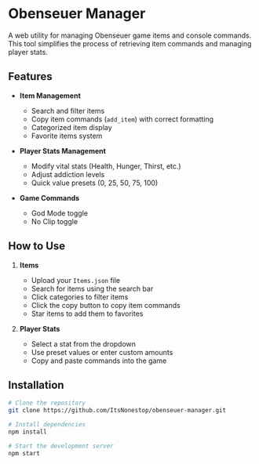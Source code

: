 # Obenseuer Manager

A web utility for managing Obenseuer game items and console commands. This tool simplifies the process of retrieving item commands and managing player stats.

## Features

- **Item Management**
  - Search and filter items
  - Copy item commands (`add_item`) with correct formatting
  - Categorized item display
  - Favorite items system

- **Player Stats Management**
  - Modify vital stats (Health, Hunger, Thirst, etc.)
  - Adjust addiction levels
  - Quick value presets (0, 25, 50, 75, 100)

- **Game Commands**
  - God Mode toggle
  - No Clip toggle

## How to Use

1. **Items**
   - Upload your `Items.json` file
   - Search for items using the search bar
   - Click categories to filter items
   - Click the copy button to copy item commands
   - Star items to add them to favorites

2. **Player Stats**
   - Select a stat from the dropdown
   - Use preset values or enter custom amounts
   - Copy and paste commands into the game

## Installation

```bash
# Clone the repository
git clone https://github.com/ItsNonestop/obenseuer-manager.git

# Install dependencies
npm install

# Start the development server
npm start
